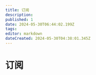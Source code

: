```yaml
---
title: 订阅
description: 
published: 1
date: 2024-05-30T06:44:02.199Z
tags: 
editor: markdown
dateCreated: 2024-05-30T04:38:01.345Z
---
```


# 订阅
